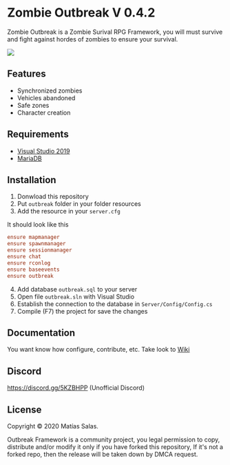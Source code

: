 # Zombie Outbreak V 0.4.2
Zombie Outbreak is a Zombie Surival RPG Framework, you will must survive and fight against hordes of zombies to ensure your survival.

![](https://i.imgur.com/sE2NCpr.png)

## Features
- Synchronized zombies
- Vehicles abandoned
- Safe zones
- Character creation

## Requirements
- [Visual Studio 2019](https://visualstudio.microsoft.com/es/vs/)
- [MariaDB](https://downloads.mariadb.org/)

## Installation
1. Donwload this repository
2. Put `outbreak` folder in your folder resources
3. Add the resource in your `server.cfg`

It should look like this
```cfg
ensure mapmanager
ensure spawnmanager
ensure sessionmanager
ensure chat
ensure rconlog
ensure baseevents
ensure outbreak
```
4. Add database `outbreak.sql` to your server
5. Open file `outbreak.sln` with Visual Studio
6. Establish the connection to the database in `Server/Config/Config.cs`
7. Compile (F7) the project for save the changes

## Documentation
You want know how configure, contribute, etc. Take look to [Wiki](https://github.com/Dislaik/outbreak/wiki)

## Discord
https://discord.gg/5KZBHPP (Unofficial Discord)

## License
Copyright © 2020 Matías Salas.

Outbreak Framework is a community project, you legal permission to copy, distribute and/or modify it only if you have forked this repository, If it's not a forked repo, then the release will be taken down by DMCA request.

